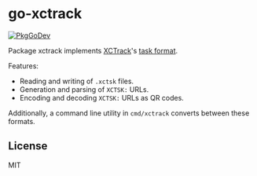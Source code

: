 # go-xctrack

[![PkgGoDev](https://pkg.go.dev/badge/github.com/twpayne/go-xctrack)](https://pkg.go.dev/github.com/twpayne/go-xctrack)

Package xctrack implements [XCTrack](http://xctrack.org/)'s [task
format](http://xctrack.org/Competition_Interfaces.html).

Features:

* Reading and writing of `.xctsk` files.
* Generation and parsing of `XCTSK:` URLs.
* Encoding and decoding `XCTSK:` URLs as QR codes.

Additionally, a command line utility in `cmd/xctrack` converts between these
formats.

## License

MIT
